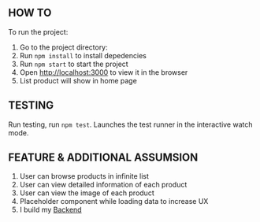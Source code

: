 ## HOW TO

To run the project:

1.  Go to the project directory:
2.  Run `npm install` to install depedencies
3.  Run `npm start` to start the project
4.  Open [http://localhost:3000](http://localhost:3000) to view it in the browser
5.  List product will show in home page

## TESTING

Run testing, run `npm test`.
Launches the test runner in the interactive watch mode.

## FEATURE & ADDITIONAL ASSUMSION

1.  User can browse products in infinite list
2.  User can view detailed information of each product
3.  User can view the image of each product
4.  Placeholder component while loading data to increase UX
5.  I build my [Backend](https://github.com/mochamaddani/salestocktest-backend)